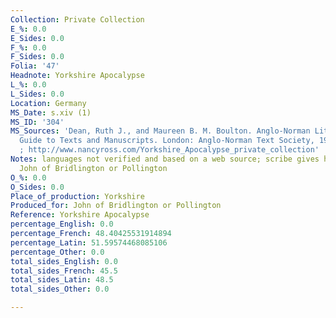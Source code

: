 ```yaml
---
Collection: Private Collection
E_%: 0.0
E_Sides: 0.0
F_%: 0.0
F_Sides: 0.0
Folia: '47'
Headnote: Yorkshire Apocalypse
L_%: 0.0
L_Sides: 0.0
Location: Germany
MS_Date: s.xiv (1)
MS_ID: '304'
MS_Sources: 'Dean, Ruth J., and Maureen B. M. Boulton. Anglo-Norman Literature: A
  Guide to Texts and Manuscripts. London: Anglo-Norman Text Society, 1999. ; http://www.persee.fr/doc/scrip_0036-9772_1983_num_37_2_1321
  ; http://www.nancyross.com/Yorkshire_Apocalypse_private_collection'
Notes: languages not verified and based on a web source; scribe gives his name as
  John of Bridlington or Pollington
O_%: 0.0
O_Sides: 0.0
Place_of_production: Yorkshire
Produced_for: John of Bridlington or Pollington
Reference: Yorkshire Apocalypse
percentage_English: 0.0
percentage_French: 48.40425531914894
percentage_Latin: 51.59574468085106
percentage_Other: 0.0
total_sides_English: 0.0
total_sides_French: 45.5
total_sides_Latin: 48.5
total_sides_Other: 0.0

---
```

